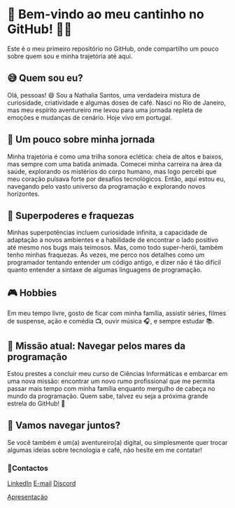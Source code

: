 # 👋 Bem-vindo ao meu cantinho no GitHub! 👩‍💻

Este é o meu primeiro repositório no GitHub, onde compartilho um pouco sobre quem sou e minha trajetória até aqui.

## 😅 Quem sou eu?

Olá, pessoas! 😄 Sou a Nathalia Santos, uma verdadeira mistura de curiosidade, criatividade e algumas doses de café. Nasci no Rio de Janeiro, mas meu espírito aventureiro me levou para uma jornada repleta de emoções e mudanças de cenário. Hoje vivo em portugal.

## 🚀 Um pouco sobre minha jornada

Minha trajetória é como uma trilha sonora eclética: cheia de altos e baixos, mas sempre com uma batida animada. Comecei minha carreira na área da saúde, explorando os mistérios do corpo humano, mas logo percebi que meu coração pulsava forte por desafios tecnológicos.
 Então, aqui estou eu, navegando pelo vasto universo da programação e explorando novos horizontes.

## 💪 Superpoderes e fraquezas

Minhas superpotências incluem curiosidade infinita, a capacidade de adaptação a novos ambientes e a habilidade de encontrar o lado positivo até mesmo nos bugs mais teimosos. Mas, como todo super-herói, também tenho minhas fraquezas. Às vezes, me perco nos detalhes como um programador tentando entender um código antigo, e dizer não é tão difícil quanto entender a sintaxe de algumas linguagens de programação.

## 🎮 Hobbies

Em meu tempo livre, gosto de ficar com minha família, assistir séries, filmes de suspense, ação e comédia 📺, ouvir música 🎧, e sempre estudar 📚.

## 🎯 Missão atual: Navegar pelos mares da programação

Estou prestes a concluir meu curso de Ciências Informáticas e embarcar em uma nova missão: encontrar um novo rumo profissional que me permita passar mais tempo com minha família enquanto mergulho de cabeça no mundo da programação. Quem sabe, talvez eu seja a próxima grande estrela do GitHub! 🌟

## 🌊 Vamos navegar juntos?

Se você também é um(a) aventureiro(a) digital, ou simplesmente quer trocar algumas ideias sobre tecnologia e café, não hesite em me contatar! 

### 💌Contactos

[LinkedIn](www.linkedin.com/in/nathalia-santos-757b21300)
[E-mail](nathsantos.ti@gmail.com)
[Discord](https://discord.gg/NWSSJmJ8)

[Apresentação](https://nathsantos2024.github.io/Apresentacao)




